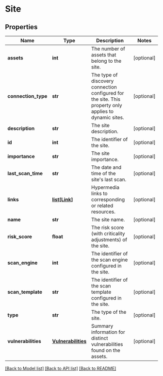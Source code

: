 # Site

## Properties
Name | Type | Description | Notes
------------ | ------------- | ------------- | -------------
**assets** | **int** | The number of assets that belong to the site. | [optional] 
**connection_type** | **str** | The type of discovery connection configured for the site. This property only applies to dynamic sites. | [optional] 
**description** | **str** | The site description. | [optional] 
**id** | **int** | The identifier of the site. | [optional] 
**importance** | **str** | The site importance. | [optional] 
**last_scan_time** | **str** | The date and time of the site&#39;s last scan. | [optional] 
**links** | [**list[Link]**](Link.md) | Hypermedia links to corresponding or related resources. | [optional] 
**name** | **str** | The site name. | [optional] 
**risk_score** | **float** | The risk score (with criticality adjustments) of the site. | [optional] 
**scan_engine** | **int** | The identifier of the scan engine configured in the site. | [optional] 
**scan_template** | **str** | The identifier of the scan template configured in the site. | [optional] 
**type** | **str** | The type of the site. | [optional] 
**vulnerabilities** | [**Vulnerabilities**](Vulnerabilities.md) | Summary information for distinct vulnerabilities found on the assets. | [optional] 

[[Back to Model list]](../README.md#documentation-for-models) [[Back to API list]](../README.md#documentation-for-api-endpoints) [[Back to README]](../README.md)


